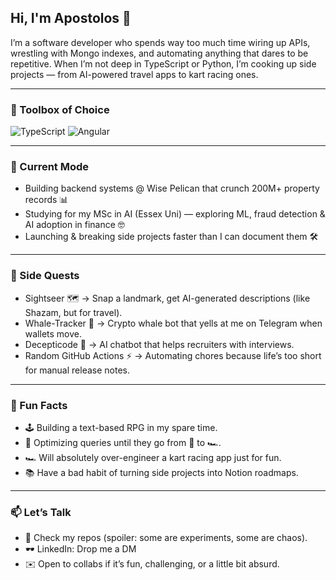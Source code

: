 ## Hi, I'm Apostolos 👋

I’m a software developer who spends way too much time wiring up APIs, wrestling with Mongo indexes, and automating anything that dares to be repetitive. When I’m not deep in TypeScript or Python, I’m cooking up side projects — from AI-powered travel apps to kart racing ones.

---

### 🔧 Toolbox of Choice
![TypeScript](https://img.shields.io/badge/TypeScript-3178C6?logo=typescript&logoColor=white)
![Angular](https://img.shields.io/badge/Angular-DD0031?logo=angular&logoColor=white)

---

### 🚀 Current Mode
- Building backend systems @ Wise Pelican that crunch 200M+ property records 📊
- Studying for my MSc in AI (Essex Uni) — exploring ML, fraud detection & AI adoption in finance 🤓
- Launching & breaking side projects faster than I can document them 🛠️

---

### 🎨 Side Quests
- Sightseer 🗺️ → Snap a landmark, get AI-generated descriptions (like Shazam, but for travel).
- Whale-Tracker 🐳 → Crypto whale bot that yells at me on Telegram when wallets move.
- Decepticode 🤖 → AI chatbot that helps recruiters with interviews.
- Random GitHub Actions ⚡ → Automating chores because life’s too short for manual release notes.

---

### 🏁 Fun Facts
- 🕹️ Building a text-based RPG in my spare time.
- 📸 Optimizing queries until they go from 🚶 to 🏎️.
- 🏎️ Will absolutely over-engineer a kart racing app just for fun.
- 📚 Have a bad habit of turning side projects into Notion roadmaps.

---

### 📫 Let’s Talk
- 🐙 Check my repos (spoiler: some are experiments, some are chaos).
- 🕶️ LinkedIn: Drop me a DM
- ✉️ Open to collabs if it’s fun, challenging, or a little bit absurd.
